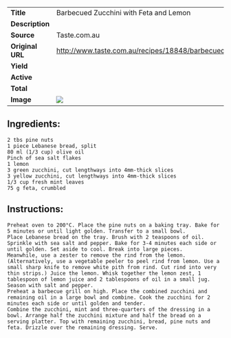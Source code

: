 | | |
| ----------- | ----------- |
| **Title** | Barbecued Zucchini with Feta and Lemon |
| **Description** |  |
| **Source** | Taste.com.au |
| **Original URL** | http://www.taste.com.au/recipes/18848/barbecued+zucchini+with+feta+and+lemon |
| **Yield** |  |
| **Active** |  |
| **Total** |  |
| **Image** | ![](https://cdn2.pepperplate.com/recipes/4269444.jpg) |

## Ingredients:
	2 tbs pine nuts
	1 piece Lebanese bread, split
	80 ml (1/3 cup) olive oil
	Pinch of sea salt flakes
	1 lemon
	3 green zucchini, cut lengthways into 4mm-thick slices
	3 yellow zucchini, cut lengthways into 4mm-thick slices
	1/3 cup fresh mint leaves
	75 g feta, crumbled

## Instructions:
	Preheat oven to 200°C. Place the pine nuts on a baking tray. Bake for 5 minutes or until light golden. Transfer to a small bowl.
	Place Lebanese bread on the tray. Brush with 2 teaspoons of oil. Sprinkle with sea salt and pepper. Bake for 3-4 minutes each side or until golden. Set aside to cool. Break into large pieces.
	Meanwhile, use a zester to remove the rind from the lemon. (Alternatively, use a vegetable peeler to peel rind from lemon. Use a small sharp knife to remove white pith from rind. Cut rind into very thin strips.) Juice the lemon. Whisk together the lemon zest, 1 tablespoon of lemon juice and 2 tablespoons of oil in a small jug. Season with salt and pepper.
	Preheat a barbecue grill on high. Place the combined zucchini and remaining oil in a large bowl and combine. Cook the zucchini for 2 minutes each side or until golden and tender.
	Combine the zucchini, mint and three-quarters of the dressing in a bowl. Arrange half the zucchini mixture and half the bread on a serving platter. Top with remaining zucchini, bread, pine nuts and feta. Drizzle over the remaining dressing. Serve.

